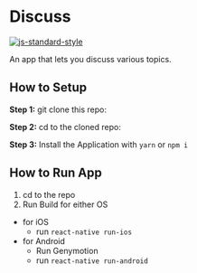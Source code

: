 #  Discuss
[![js-standard-style](https://img.shields.io/badge/code%20style-standard-brightgreen.svg?style=flat)](http://standardjs.com/)

An app that lets you discuss various topics.

## How to Setup

**Step 1:** git clone this repo:

**Step 2:** cd to the cloned repo:

**Step 3:** Install the Application with `yarn` or `npm i`


## How to Run App

1. cd to the repo
2. Run Build for either OS
  * for iOS
    * run `react-native run-ios`
  * for Android
    * Run Genymotion
    * run `react-native run-android`

